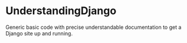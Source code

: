 UnderstandingDjango
===================

Generic basic code with precise understandable documentation to get a Django site up and running.
